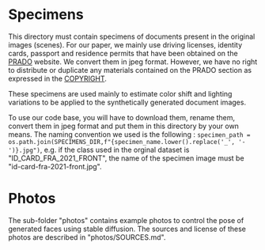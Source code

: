 # Specimens
This directory must contain specimens of documents present in the original images (scenes). For our paper, we mainly use driving licenses, identity cards, passport and residence permits that have been obtained on the [PRADO](https://www.consilium.europa.eu/prado/) website. We convert them in jpeg format. However, we have no right to distribute or duplicate any materials contained on the PRADO section as expressed in the [COPYRIGHT](https://www.consilium.europa.eu/en/about-site/copyright/).

These specimens are used mainly to estimate color shift and lighting variations to be applied to the synthetically generated document images.

To use our code base, you will have to download them, rename them, convert them in jpeg format and put them in this directory by your own means. 
The naming convention we used is the following : `specimen_path = os.path.join(SPECIMENS_DIR,f"{specimen_name.lower().replace('_', '-')}.jpg")`, e.g. if the class used in the orginal dataset is "ID_CARD_FRA_2021_FRONT", the name of the specimen image must be "id-card-fra-2021-front.jpg".

# Photos
The sub-folder "photos" contains example photos to control the pose of generated faces using stable diffusion. The sources and license of these photos are described in "photos/SOURCES.md".

